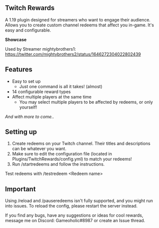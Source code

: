 

**Twitch Rewards**
---
A 1.19 plugin designed for streamers who want to engage their audience. Allows you to create custom channel redeems that affect you in-game. It's easy and configurable.

**Showcase**

Used by Streamer mightybrothers1: https://twitter.com/mightybrothers2/status/1646272304022802439


**Features**
---
+ Easy to set up
    - Just one command is all it takes! (almost)
+ 14 configurable reward types
+ Affect multiple players at the same time
    - You may select multiple players to be affected by redeems, or only yourself!

*And with more to come..*

**Setting up**
---
1. Create redeems on your Twitch channel. Their titles and descriptions can be whatever you want.
2. Make sure to edit the configuration file (located in Plugins/TwitchRewards/config.yml) to match your redeems!
3. Run /startredeems and follow the instructions.

Test redeems with /testredeem \<Redeem name\>

**Important**
---
Using /reload and /pauseredeems isn't fully supported, and you might run into issues. To reload the config, please restart the server instead.

If you find any bugs, have any suggestions or ideas for cool rewards, message me on Discord: Gameoholic#8987 or create an Issue thread.
